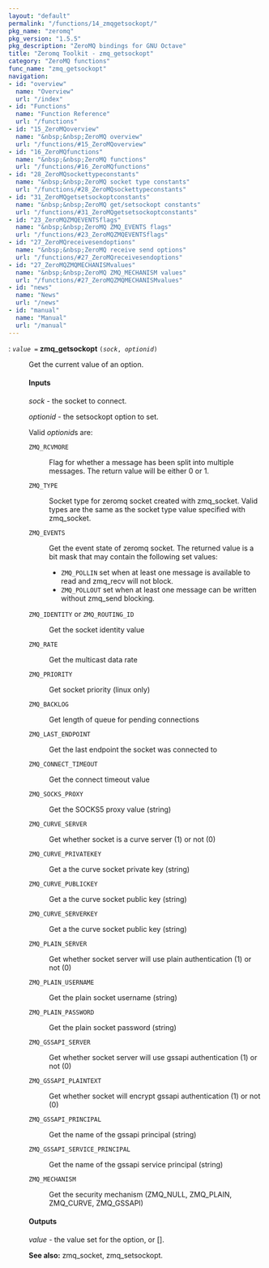 ```yaml
---
layout: "default"
permalink: "/functions/14_zmqgetsockopt/"
pkg_name: "zeromq"
pkg_version: "1.5.5"
pkg_description: "ZeroMQ bindings for GNU Octave"
title: "Zeromq Toolkit - zmq_getsockopt"
category: "ZeroMQ functions"
func_name: "zmq_getsockopt"
navigation:
- id: "overview"
  name: "Overview"
  url: "/index"
- id: "Functions"
  name: "Function Reference"
  url: "/functions"
- id: "15_ZeroMQoverview"
  name: "&nbsp;&nbsp;ZeroMQ overview"
  url: "/functions/#15_ZeroMQoverview"
- id: "16_ZeroMQfunctions"
  name: "&nbsp;&nbsp;ZeroMQ functions"
  url: "/functions/#16_ZeroMQfunctions"
- id: "28_ZeroMQsockettypeconstants"
  name: "&nbsp;&nbsp;ZeroMQ socket type constants"
  url: "/functions/#28_ZeroMQsockettypeconstants"
- id: "31_ZeroMQgetsetsockoptconstants"
  name: "&nbsp;&nbsp;ZeroMQ get/setsockopt constants"
  url: "/functions/#31_ZeroMQgetsetsockoptconstants"
- id: "23_ZeroMQZMQEVENTSflags"
  name: "&nbsp;&nbsp;ZeroMQ ZMQ_EVENTS flags"
  url: "/functions/#23_ZeroMQZMQEVENTSflags"
- id: "27_ZeroMQreceivesendoptions"
  name: "&nbsp;&nbsp;ZeroMQ receive send options"
  url: "/functions/#27_ZeroMQreceivesendoptions"
- id: "27_ZeroMQZMQMECHANISMvalues"
  name: "&nbsp;&nbsp;ZeroMQ ZMQ_MECHANISM values"
  url: "/functions/#27_ZeroMQZMQMECHANISMvalues"
- id: "news"
  name: "News"
  url: "/news"
- id: "manual"
  name: "Manual"
  url: "/manual"
---
```

<dl class="first-deftypefn">
<dt class="deftypefn" id="index-zmq_005fgetsockopt"><span class="category-def">: </span><span><code class="def-type"><var class="var">value</var> =</code> <strong class="def-name">zmq_getsockopt</strong> <code class="def-code-arguments">(<var class="var">sock</var>, <var class="var">optionid</var>)</code><a class="copiable-link" href='#index-zmq_005fgetsockopt'></a></span></dt>
<dd> 
<p>Get the current value of an option.
</p> 
<h4 class="subsubheading" id="Inputs">Inputs</h4>
<p><var class="var">sock</var> - the socket to connect.
</p> 
<p><var class="var">optionid</var> - the setsockopt option to set.
</p> 
<p>Valid <var class="var">optionid</var>s are:
 </p><dl class="table">
<dt><code class="code">ZMQ_RCVMORE</code></dt>
<dd><p>Flag for whether a message has been split into multiple messages. The return value will be either 0 or 1.
 </p></dd>
<dt><code class="code">ZMQ_TYPE</code></dt>
<dd><p>Socket type for zeromq socket created with zmq_socket.
 Valid types are the same as the socket type value specified with zmq_socket. 
 </p></dd>
<dt><code class="code">ZMQ_EVENTS</code></dt>
<dd><p>Get the event state of zeromq socket.
 The returned value is a bit mask that may contain the following set values:
 </p><ul class="itemize mark-bullet">
<li><code class="code">ZMQ_POLLIN</code> set when at least one message is available to read and zmq_recv will not block.
 </li><li><code class="code">ZMQ_POLLOUT</code> set when at least one message can be written without zmq_send blocking.
 </li></ul>
</dd>
<dt><code class="code">ZMQ_IDENTITY</code> or <code class="code">ZMQ_ROUTING_ID</code></dt>
<dd><p>Get the socket identity value
 </p></dd>
<dt><code class="code">ZMQ_RATE</code></dt>
<dd><p>Get the multicast data rate
 </p></dd>
<dt><code class="code">ZMQ_PRIORITY</code></dt>
<dd><p>Get socket priority (linux only)
 </p></dd>
<dt><code class="code">ZMQ_BACKLOG</code></dt>
<dd><p>Get length of queue for pending connections
 </p></dd>
<dt><code class="code">ZMQ_LAST_ENDPOINT</code></dt>
<dd><p>Get the last endpoint the socket was connected to
 </p></dd>
<dt><code class="code">ZMQ_CONNECT_TIMEOUT</code></dt>
<dd><p>Get the connect timeout value
 </p></dd>
<dt><code class="code">ZMQ_SOCKS_PROXY</code></dt>
<dd><p>Get the SOCKS5 proxy value (string)
 </p></dd>
<dt><code class="code">ZMQ_CURVE_SERVER</code></dt>
<dd><p>Get whether socket is a curve server (1) or not (0)
 </p></dd>
<dt><code class="code">ZMQ_CURVE_PRIVATEKEY</code></dt>
<dd><p>Get a the curve socket private key (string)
 </p></dd>
<dt><code class="code">ZMQ_CURVE_PUBLICKEY</code></dt>
<dd><p>Get a the curve socket public key (string)
 </p></dd>
<dt><code class="code">ZMQ_CURVE_SERVERKEY</code></dt>
<dd><p>Get a the curve socket public key (string)
 </p></dd>
<dt><code class="code">ZMQ_PLAIN_SERVER</code></dt>
<dd><p>Get whether socket server will use plain authentication (1) or not (0)
 </p></dd>
<dt><code class="code">ZMQ_PLAIN_USERNAME</code></dt>
<dd><p>Get the plain socket username (string)
 </p></dd>
<dt><code class="code">ZMQ_PLAIN_PASSWORD</code></dt>
<dd><p>Get the plain socket password (string)
 </p></dd>
<dt><code class="code">ZMQ_GSSAPI_SERVER</code></dt>
<dd><p>Get whether socket server will use gssapi authentication (1) or not (0)
 </p></dd>
<dt><code class="code">ZMQ_GSSAPI_PLAINTEXT</code></dt>
<dd><p>Get whether socket will encrypt gssapi authentication (1) or not (0)
 </p></dd>
<dt><code class="code">ZMQ_GSSAPI_PRINCIPAL</code></dt>
<dd><p>Get the name of the gssapi principal (string)
 </p></dd>
<dt><code class="code">ZMQ_GSSAPI_SERVICE_PRINCIPAL</code></dt>
<dd><p>Get the name of the gssapi service principal (string)
 </p></dd>
<dt><code class="code">ZMQ_MECHANISM</code></dt>
<dd><p>Get the security mechanism (ZMQ_NULL, ZMQ_PLAIN, ZMQ_CURVE, ZMQ_GSSAPI)
 </p></dd>
</dl>
 
<h4 class="subsubheading" id="Outputs">Outputs</h4>
<p><var class="var">value</var> - the value set for the option, or [].
</p> 

<p><strong class="strong">See also:</strong> zmq_socket, zmq_setsockopt.
 </p></dd></dl>
